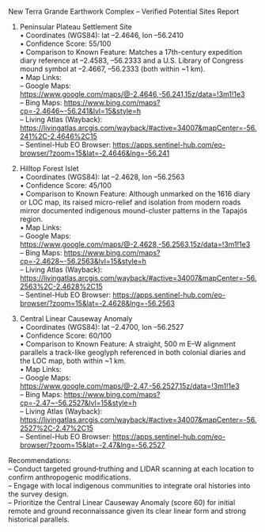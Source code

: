 New Terra Grande Earthwork Complex – Verified Potential Sites Report

1. Peninsular Plateau Settlement Site  
   • Coordinates (WGS84): lat –2.4646, lon –56.2410  
   • Confidence Score: 55/100  
   • Comparison to Known Feature: Matches a 17th-century expedition diary reference at –2.4583, –56.2333 and a U.S. Library of Congress mound symbol at –2.4667, –56.2333 (both within ~1 km).  
   • Map Links:  
     – Google Maps: https://www.google.com/maps/@-2.4646,-56.241,15z/data=!3m1!1e3  
     – Bing Maps: https://www.bing.com/maps?cp=-2.4646~-56.241&lvl=15&style=h  
     – Living Atlas (Wayback): https://livingatlas.arcgis.com/wayback/#active=34007&mapCenter=-56.241%2C-2.4646%2C15  
     – Sentinel-Hub EO Browser: https://apps.sentinel-hub.com/eo-browser/?zoom=15&lat=-2.4646&lng=-56.241  

2. Hilltop Forest Islet  
   • Coordinates (WGS84): lat –2.4628, lon –56.2563  
   • Confidence Score: 45/100  
   • Comparison to Known Feature: Although unmarked on the 1616 diary or LOC map, its raised micro-relief and isolation from modern roads mirror documented indigenous mound-cluster patterns in the Tapajós region.  
   • Map Links:  
     – Google Maps: https://www.google.com/maps/@-2.4628,-56.2563,15z/data=!3m1!1e3  
     – Bing Maps: https://www.bing.com/maps?cp=-2.4628~-56.2563&lvl=15&style=h  
     – Living Atlas (Wayback): https://livingatlas.arcgis.com/wayback/#active=34007&mapCenter=-56.2563%2C-2.4628%2C15  
     – Sentinel-Hub EO Browser: https://apps.sentinel-hub.com/eo-browser/?zoom=15&lat=-2.4628&lng=-56.2563  

3. Central Linear Causeway Anomaly  
   • Coordinates (WGS84): lat –2.4700, lon –56.2527  
   • Confidence Score: 60/100  
   • Comparison to Known Feature: A straight, 500 m E–W alignment parallels a track-like geoglyph referenced in both colonial diaries and the LOC map, both within ~1 km.  
   • Map Links:  
     – Google Maps: https://www.google.com/maps/@-2.47,-56.2527,15z/data=!3m1!1e3  
     – Bing Maps: https://www.bing.com/maps?cp=-2.47~-56.2527&lvl=15&style=h  
     – Living Atlas (Wayback): https://livingatlas.arcgis.com/wayback/#active=34007&mapCenter=-56.2527%2C-2.47%2C15  
     – Sentinel-Hub EO Browser: https://apps.sentinel-hub.com/eo-browser/?zoom=15&lat=-2.47&lng=-56.2527  

Recommendations:  
– Conduct targeted ground‐truthing and LIDAR scanning at each location to confirm anthropogenic modifications.  
– Engage with local indigenous communities to integrate oral histories into the survey design.  
– Prioritize the Central Linear Causeway Anomaly (score 60) for initial remote and ground reconnaissance given its clear linear form and strong historical parallels.